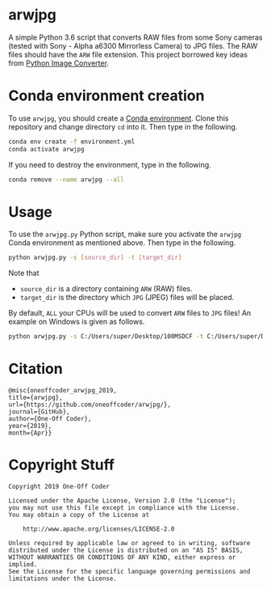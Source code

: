 # arwjpg

A simple Python 3.6 script that converts RAW files from some Sony cameras (tested with Sony - Alpha a6300 Mirrorless Camera)  to JPG files. The RAW files should have the `ARW` file extension. This project borrowed key ideas from [Python Image Converter](https://github.com/Cyb3rN4u7/Python-Image-Converter).

# Conda environment creation

To use `arwjpg`, you should create a [Conda environment](https://anaconda.org/). Clone this repository and change directory `cd` into it. Then type in the following.

```bash
conda env create -f environment.yml
conda activate arwjpg
```

If you need to destroy the environment, type in the following.

```bash
conda remove --name arwjpg --all
```

# Usage

To use the `arwjpg.py` Python script, make sure you activate the `arwjpg` Conda environment as mentioned above. Then type in the following.

```bash
python arwjpg.py -s [source_dir] -t [target_dir]
```

Note that

* `source_dir` is a directory containing `ARW` (RAW) files.
* `target_dir` is the directory which `JPG` (JPEG) files will be placed.

By default, `ALL` your CPUs will be used to convert `ARW` files to `JPG` files! An example on Windows is given as follows.

```bash
python arwjpg.py -s C:/Users/super/Desktop/100MSDCF -t C:/Users/super/Desktop/JPG
```

# Citation

```
@misc{oneoffcoder_arwjpg_2019, 
title={arwjpg}, 
url={https://github.com/oneoffcoder/arwjpg/}, 
journal={GitHub},
author={One-Off Coder}, 
year={2019}, 
month={Apr}}
```

# Copyright Stuff

```
Copyright 2019 One-Off Coder

Licensed under the Apache License, Version 2.0 (the "License");
you may not use this file except in compliance with the License.
You may obtain a copy of the License at

    http://www.apache.org/licenses/LICENSE-2.0

Unless required by applicable law or agreed to in writing, software
distributed under the License is distributed on an "AS IS" BASIS,
WITHOUT WARRANTIES OR CONDITIONS OF ANY KIND, either express or implied.
See the License for the specific language governing permissions and
limitations under the License.
```
